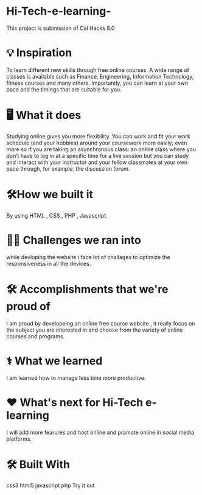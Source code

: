# Hi-Tech-e-learning-
This project is submission of Cal Hacks 8.0


<h1>💡 Inspiration</h1>
To learn different new skills through free online courses. A wide range of classes is available such as Finance, Engineering, Information Technology, fitness courses and many others. Importantly, you can learn at your own pace and the timings that are suitable for you.

<h1>🖥️ What it does</h1>
Studying online gives you more flexibility. You can work and fit your work schedule (and your hobbies) around your coursework more easily; even more so if you are taking an asynchronous class: an online class where you don’t have to log in at a specific time for a live session but you can study and interact with your instructor and your fellow classmates at your own pace through, for example, the discussion forum.

<h1>🛠️How we built it</h1>
By using HTML , CSS , PHP , Javascript.

<h1>🚵‍♂️ Challenges we ran into</h1>
while devloping the website i face lot of challages to optimize the responsiveness in all the devices.

<h1>🛠️ Accomplishments that we're proud of</h1>
I am proud by developeing an online free course website , it really focus on the subject you are interested in and choose from the variety of online courses and programs.

<h1>⚕️ What we learned</h1>
I am learned how to manage less time more productive.

<h1>❤️ What's next for Hi-Tech e-learning</h1>
I will add more fearures and host online and pramote online in social media platforms.

<h1>🛠️ Built With</h1>
css3
html5
javascript
php
Try it out
